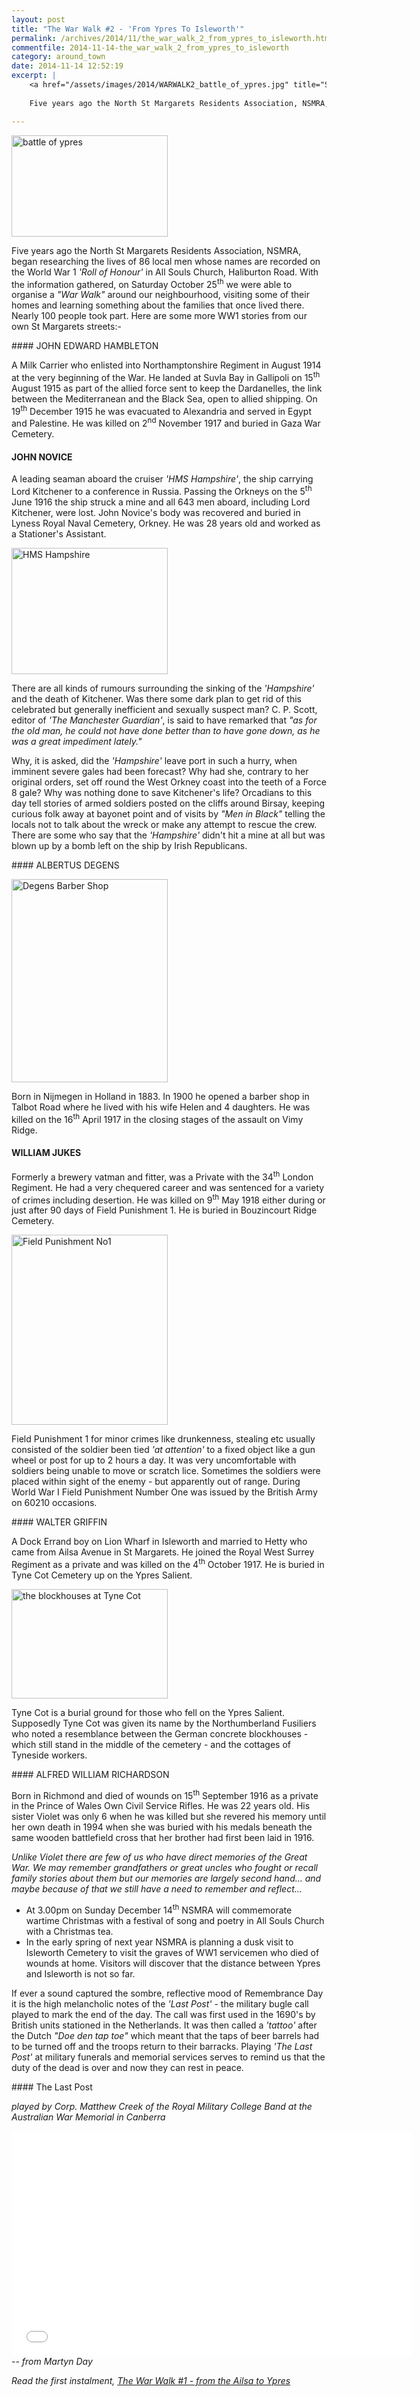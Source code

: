 ```yaml
---
layout: post
title: "The War Walk #2 - 'From Ypres To Isleworth'"
permalink: /archives/2014/11/the_war_walk_2_from_ypres_to_isleworth.html
commentfile: 2014-11-14-the_war_walk_2_from_ypres_to_isleworth
category: around_town
date: 2014-11-14 12:52:19
excerpt: |
    <a href="/assets/images/2014/WARWALK2_battle_of_ypres.jpg" title="See larger version of -  battle of ypres"><img src="/assets/images/2014/WARWALK2_battle_of_ypres_thumb.jpg" width="150" height="97" alt=" battle of ypres" class="photo right" /></a>
    
    Five years ago the North St Margarets Residents Association, NSMRA, began researching the lives of 86 local men whose names are recorded on the World War 1 <em>'Roll of Honour'</em> in All Souls Church, Haliburton Road. With the information gathered, on Saturday October 25<sup>th</sup> we were able to organise a <em>"War Walk"</em> around our neighbourhood, visiting some of their homes and learning something about the families that once lived there. Nearly 100 people took part. Here are some more WW1 stories from our own St Margarets streets:-

---
```


<div markdown="1" class="box">
<a href="/assets/images/2014/WARWALK2_battle_of_ypres.jpg" title="See larger version of -  battle of ypres"><img src="/assets/images/2014/WARWALK2_battle_of_ypres_thumb.jpg" width="250" height="162" alt=" battle of ypres" class="photo right" /></a>

Five years ago the North St Margarets Residents Association, NSMRA, began researching the lives of 86 local men whose names are recorded on the World War 1 <em>'Roll of Honour'</em> in All Souls Church, Haliburton Road. With the information gathered, on Saturday October 25<sup>th</sup> we were able to organise a <em>"War Walk"</em> around our neighbourhood, visiting some of their homes and learning something about the families that once lived there. Nearly 100 people took part. Here are some more WW1 stories from our own St Margarets streets:-

</div>
#### JOHN EDWARD HAMBLETON

A Milk Carrier who enlisted into Northamptonshire Regiment in August 1914 at the very beginning of the War. He landed at Suvla Bay in Gallipoli on 15<sup>th</sup> August 1915 as part of the allied force sent to keep the Dardanelles, the link between the Mediterranean and the Black Sea, open to allied shipping. On 19<sup>th</sup> December 1915 he was evacuated to Alexandria and served in Egypt and Palestine. He was killed on 2<sup>nd</sup> November 1917 and buried in Gaza War Cemetery.

#### JOHN NOVICE

A leading seaman aboard the cruiser <em>'HMS Hampshire'</em>, the ship carrying Lord Kitchener to a conference in Russia. Passing the Orkneys on the 5<sup>th</sup> June 1916 the ship struck a mine and all 643 men aboard, including Lord Kitchener, were lost. John Novice's body was recovered and buried in Lyness Royal Naval Cemetery, Orkney. He was 28 years old and worked as a Stationer's Assistant.

<div markdown="1" class="box">
<a href="/assets/images/2014/WARWALK2_HMS_Hampshire.jpg" title="See larger version of - HMS Hampshire"><img src="/assets/images/2014/WARWALK2_HMS_Hampshire_thumb.jpg" width="250" height="202" alt="HMS Hampshire" class="photo right" /></a>

There are all kinds of rumours surrounding the sinking of the <em>'Hampshire'</em> and the death of Kitchener. Was there some dark plan to get rid of this celebrated but generally inefficient and sexually suspect man? C. P. Scott, editor of <em>'The Manchester Guardian'</em>, is said to have remarked that <em>"as for the old man, he could not have done better than to have gone down, as he was a great impediment lately."</em>

Why, it is asked, did the <em>'Hampshire'</em> leave port in such a hurry, when imminent severe gales had been forecast? Why had she, contrary to her original orders, set off round the West Orkney coast into the teeth of a Force 8 gale? Why was nothing done to save Kitchener's life? Orcadians to this day tell stories of armed soldiers posted on the cliffs around Birsay, keeping curious folk away at bayonet point and of visits by <em>"Men in Black"</em> telling the locals not to talk about the wreck or make any attempt to rescue the crew. There are some who say that the <em>'Hampshire'</em> didn't hit a mine at all but was blown up by a bomb left on the ship by Irish Republicans.

</div>
#### ALBERTUS DEGENS

<a href="/assets/images/2014/WARWALK2_Degens_Barber_Shop.jpg" title="See larger version of - Degens Barber Shop"><img src="/assets/images/2014/WARWALK2_Degens_Barber_Shop_thumb.jpg" width="250" height="325" alt="Degens Barber Shop" class="photo right" /></a>

Born in Nijmegen in Holland in 1883. In 1900 he opened a barber shop in Talbot Road where he lived with his wife Helen and 4 daughters. He was killed on the 16<sup>th</sup> April 1917 in the closing stages of the assault on Vimy Ridge.

#### WILLIAM JUKES

Formerly a brewery vatman and fitter, was a Private with the 34<sup>th</sup> London Regiment. He had a very chequered career and was sentenced for a variety of crimes including desertion. He was killed on 9<sup>th</sup> May 1918 either during or just after 90 days of Field Punishment 1. He is buried in Bouzincourt Ridge Cemetery.

<div markdown="1" class="box">
<a href="/assets/images/2014/WARWALK2_Field_Punishment_No1.jpg" title="See larger version of - Field Punishment No1"><img src="/assets/images/2014/WARWALK2_Field_Punishment_No1_thumb.jpg" width="250" height="304" alt="Field Punishment No1" class="photo right" /></a>

Field Punishment 1 for minor crimes like drunkenness, stealing etc usually consisted of the soldier been tied <em>'at attention'</em> to a fixed object like a gun wheel or post for up to 2 hours a day. It was very uncomfortable with soldiers being unable to move or scratch lice. Sometimes the soldiers were placed within sight of the enemy - but apparently out of range. During World War I Field Punishment Number One was issued by the British Army on 60210 occasions.

</div>
#### WALTER GRIFFIN

A Dock Errand boy on Lion Wharf in Isleworth and married to Hetty who came from Ailsa Avenue in St Margarets. He joined the Royal West Surrey Regiment as a private and was killed on the 4<sup>th</sup> October 1917. He is buried in Tyne Cot Cemetery up on the Ypres Salient.

<div markdown="1" class="box">
<a href="/assets/images/2014/WARWALK2_the_blockhouses_at_Tyne_Cot.jpg" title="See larger version of - the blockhouses at Tyne Cot"><img src="/assets/images/2014/WARWALK2_the_blockhouses_at_Tyne_Cot_thumb.jpg" width="250" height="175" alt="the blockhouses at Tyne Cot" class="photo right" /></a>

Tyne Cot is a burial ground for those who fell on the Ypres Salient. Supposedly Tyne Cot was given its name by the Northumberland Fusiliers who noted a resemblance between the German concrete blockhouses - which still stand in the middle of the cemetery - and the cottages of Tyneside workers.

</div>
#### ALFRED WILLIAM RICHARDSON

Born in Richmond and died of wounds on 15<sup>th</sup> September 1916 as a private in the Prince of Wales Own Civil Service Rifles. He was 22 years old. His sister Violet was only 6 when he was killed but she revered his memory until her own death in 1994 when she was buried with his medals beneath the same wooden battlefield cross that her brother had first been laid in 1916.

<em>Unlike Violet there are few of us who have direct memories of the Great War. We may remember grandfathers or great uncles who fought or recall family stories about them but our memories are largely second hand... and maybe because of that we still have a need to remember and reflect...</em>

-   At 3.00pm on Sunday December 14<sup>th</sup> NSMRA will commemorate wartime Christmas with a festival of song and poetry in All Souls Church with a Christmas tea.
-   In the early spring of next year NSMRA is planning a dusk visit to Isleworth Cemetery to visit the graves of WW1 servicemen who died of wounds at home. Visitors will discover that the distance between Ypres and Isleworth is not so far.

If ever a sound captured the sombre, reflective mood of Remembrance Day it is the high melancholic notes of the <em>'Last Post'</em> - the military bugle call played to mark the end of the day. The call was first used in the 1690's by British units stationed in the Netherlands. It was then called a <em>'tattoo'</em> after the Dutch <em>"Doe den tap toe"</em> which meant that the taps of beer barrels had to be turned off and the troops return to their barracks. Playing <em>'The Last Post'</em> at military funerals and memorial services serves to remind us that the duty of the dead is over and now they can rest in peace.

<div markdown="1" class="box">
#### The Last Post

*played by Corp. Matthew Creek of the Royal Military College Band at the Australian War Memorial in Canberra*

<iframe width="640" height="360" src="//www.youtube-nocookie.com/embed/McCDWYgVyps?rel=0" frameborder="0" allowfullscreen>
</iframe>
</div>
<cite>-- from Martyn Day</cite>

<em>Read the first instalment, [The War Walk \#1 - from the Ailsa to Ypres](/archives/2014/11/the_war_walk_1_from_the_ailsa_to_ypres.html)</em>
